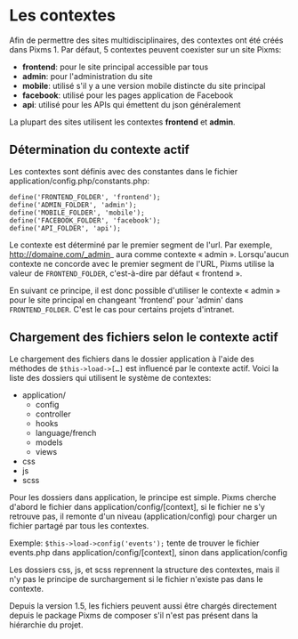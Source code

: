 # Les contextes

Afin de permettre des sites multidisciplinaires, des contextes ont été créés dans Pixms 1. Par défaut, 5 contextes peuvent coexister sur un site Pixms:

*   **frontend**: pour le site principal accessible par tous
*   **admin**: pour l'administration du site
*   **mobile**: utilisé s'il y a une version mobile distincte du site principal
*   **facebook**: utilisé pour les pages application de Facebook
*   **api**: utilisé pour les APIs qui émettent du json généralement

La plupart des sites utilisent les contextes **frontend** et **admin**.

Détermination du contexte actif
-------------------------------

Les contextes sont définis avec des constantes dans le fichier application/config.php/constants.php:

    define('FRONTEND_FOLDER', 'frontend');
    define('ADMIN_FOLDER', 'admin');
    define('MOBILE_FOLDER', 'mobile');
    define('FACEBOOK_FOLDER', 'facebook');
    define('API_FOLDER', 'api');

Le contexte est déterminé par le premier segment de l'url. Par exemple, http://domaine.com/_admin_ aura comme contexte « admin ». Lorsqu'aucun contexte ne concorde avec le premier segment de l'URL, Pixms utilise la valeur de `FRONTEND_FOLDER`, c'est-à-dire par défaut « frontend ».

En suivant ce principe, il est donc possible d'utiliser le contexte « admin » pour le site principal en changeant 'frontend' pour 'admin' dans `FRONTEND_FOLDER`. C'est le cas pour certains projets d'intranet.

Chargement des fichiers selon le contexte actif
-----------------------------------------------

Le chargement des fichiers dans le dossier application à l'aide des méthodes de `$this->load->[…]` est influencé par le contexte actif. Voici la liste des dossiers qui utilisent le système de contextes:

*   application/
    *   config
    *   controller
    *   hooks
    *   language/french
    *   models
    *   views
*   css
*   js
*   scss

Pour les dossiers dans application, le principe est simple. Pixms cherche d'abord le fichier dans application/config/[context], si le fichier ne s'y retrouve pas, il remonte d'un niveau (application/config) pour charger un fichier partagé par tous les contextes.

Exemple: `$this->load->config('events');` tente de trouver le fichier events.php dans application/config/[context], sinon dans application/config

Les dossiers css, js, et scss reprennent la structure des contextes, mais il n'y pas le principe de surchargement si le fichier n'existe pas dans le contexte.

Depuis la version 1.5, les fichiers peuvent aussi être chargés directement depuis le package Pixms de composer s'il n'est pas présent dans la hiérarchie du projet.
